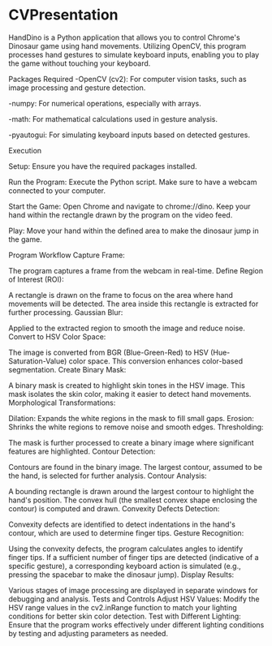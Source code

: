 # CVPresentation

HandDino is a Python application that allows you to control Chrome's Dinosaur game using hand movements. Utilizing OpenCV, this program processes hand gestures to simulate keyboard inputs, enabling you to play the game without touching your keyboard.

Packages Required
-OpenCV (cv2): For computer vision tasks, such as image processing and gesture detection.

-numpy: For numerical operations, especially with arrays.

-math: For mathematical calculations used in gesture analysis.

-pyautogui: For simulating keyboard inputs based on detected gestures.

Execution

Setup: Ensure you have the required packages installed. 

Run the Program: Execute the Python script. Make sure to have a webcam connected to your computer.

Start the Game:
Open Chrome and navigate to chrome://dino.
Keep your hand within the rectangle drawn by the program on the video feed.

Play:
Move your hand within the defined area to make the dinosaur jump in the game.

Program Workflow
Capture Frame:

The program captures a frame from the webcam in real-time.
Define Region of Interest (ROI):

A rectangle is drawn on the frame to focus on the area where hand movements will be detected.
The area inside this rectangle is extracted for further processing.
Gaussian Blur:

Applied to the extracted region to smooth the image and reduce noise.
Convert to HSV Color Space:

The image is converted from BGR (Blue-Green-Red) to HSV (Hue-Saturation-Value) color space. This conversion enhances color-based segmentation.
Create Binary Mask:

A binary mask is created to highlight skin tones in the HSV image. This mask isolates the skin color, making it easier to detect hand movements.
Morphological Transformations:

Dilation: Expands the white regions in the mask to fill small gaps.
Erosion: Shrinks the white regions to remove noise and smooth edges.
Thresholding:

The mask is further processed to create a binary image where significant features are highlighted.
Contour Detection:

Contours are found in the binary image. The largest contour, assumed to be the hand, is selected for further analysis.
Contour Analysis:

A bounding rectangle is drawn around the largest contour to highlight the hand's position.
The convex hull (the smallest convex shape enclosing the contour) is computed and drawn.
Convexity Defects Detection:

Convexity defects are identified to detect indentations in the hand's contour, which are used to determine finger tips.
Gesture Recognition:

Using the convexity defects, the program calculates angles to identify finger tips.
If a sufficient number of finger tips are detected (indicative of a specific gesture), a corresponding keyboard action is simulated (e.g., pressing the spacebar to make the dinosaur jump).
Display Results:

Various stages of image processing are displayed in separate windows for debugging and analysis.
Tests and Controls
Adjust HSV Values: Modify the HSV range values in the cv2.inRange function to match your lighting conditions for better skin color detection.
Test with Different Lighting: Ensure that the program works effectively under different lighting conditions by testing and adjusting parameters as needed.
